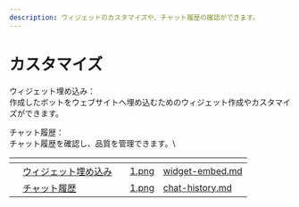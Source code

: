 ```yaml
---
description: ウィジェットのカスタマイズや、チャット履歴の確認ができます。
---
```


# カスタマイズ

ウィジェット埋め込み：\
作成したボットをウェブサイトへ埋め込むためのウィジェット作成やカスタマイズができます。

チャット履歴：\
チャット履歴を確認し、品質を管理できます。\


<table data-view="cards"><thead><tr><th></th><th></th><th></th><th data-hidden data-card-cover data-type="files"></th><th data-hidden data-card-target data-type="content-ref"></th></tr></thead><tbody><tr><td></td><td><a href="widget-embed.md">ウィジェット埋め込み</a></td><td></td><td><a href="../../../.gitbook/assets/1.png">1.png</a></td><td><a href="widget-embed.md">widget-embed.md</a></td></tr><tr><td></td><td><a href="chat-history.md">チャット履歴</a></td><td></td><td><a href="../../../.gitbook/assets/1.png">1.png</a></td><td><a href="chat-history.md">chat-history.md</a></td></tr></tbody></table>

